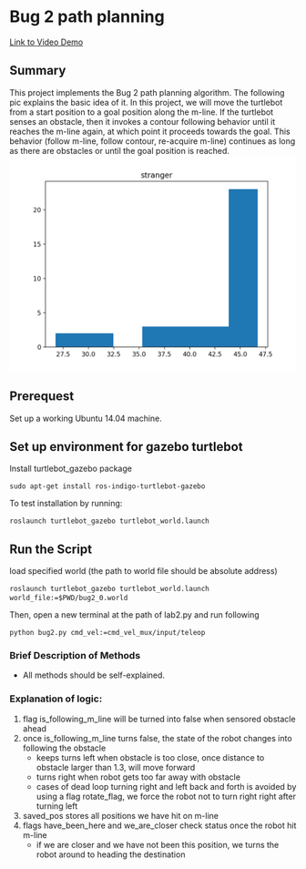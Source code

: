 # Bug 2 path planning
[Link to Video Demo](https://www.youtube.com/watch?v=WH0H8ikGQF4&list=PLF7A_BRkte4XUmaT9YkKfNZHVgVBSWv0n&index=4&t=6s)

## Summary
This project implements the Bug 2 path planning algorithm. The following pic explains the basic idea of it. In this project, we will move the turtlebot from a start position to a goal position along the m-line. If the turtlebot senses an obstacle, then it invokes a contour following behavior until it reaches the m-line again, at which point it proceeds towards the goal. This behavior (follow m-line, follow contour, re-acquire m-line) continues as long as there are obstacles or until the goal position is reached. 
![Bug 2 algorithm for path planning](https://github.com/YiyangQian/IDS_Active_Authentication/blob/master/stranger.png)

## Prerequest
Set up a working Ubuntu 14.04 machine. 

## Set up environment for gazebo turtlebot
Install turtlebot_gazebo package
```
sudo apt-get install ros-indigo-turtlebot-gazebo
```

To test installation by running:
```
roslaunch turtlebot_gazebo turtlebot_world.launch
```

## Run the Script
load specified world (the path to world file should be absolute address)
```
roslaunch turtlebot_gazebo turtlebot_world.launch world_file:=$PWD/bug2_0.world
```

Then, open a new terminal at the path of lab2.py and run following
```
python bug2.py cmd_vel:=cmd_vel_mux/input/teleop
```

### Brief Description of Methods
* All methods should be self-explained.

### Explanation of logic: 
1. flag is_following_m_line will be turned into false when sensored obstacle ahead
2. once is_following_m_line turns false, the state of the robot changes into following the obstacle
    * keeps turns left when obstacle is too close, once distance to obstacle larger than 1.3, will move forward
    * turns right when robot gets too far away with obstacle
    * cases of dead loop turning right and left back and forth is avoided by using a flag rotate_flag, we force the robot not to turn right right after turning left
3. saved_pos stores all positions we have hit on m-line
4. flags have_been_here and we_are_closer check status once the robot hit m-line
    * if we are closer and we have not been this position, we turns the robot around to heading the destination
